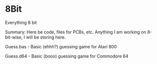 # 8Bit
Everything 8 bit

Summary:
Here be code, files for PCBs, etc.  Anything I am working on 8-bit-wise, I will be storing here.

Guess.bas - Basic (ehhh?) guessing game for Atari 800

Guess.d64 - Basic (booo) guessing game for Commodore 64
